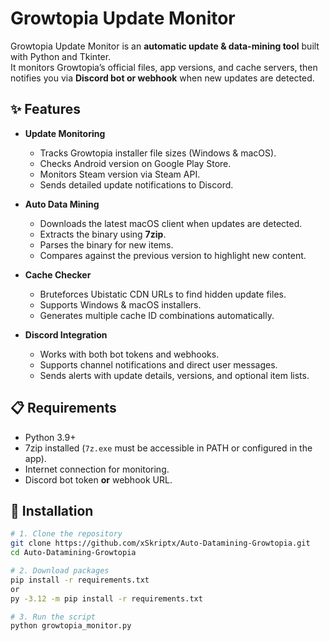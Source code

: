 # Growtopia Update Monitor

Growtopia Update Monitor is an **automatic update & data-mining tool** built with Python and Tkinter.  
It monitors Growtopia’s official files, app versions, and cache servers, then notifies you via **Discord bot or webhook** when new updates are detected.  

## ✨ Features
- **Update Monitoring**
  - Tracks Growtopia installer file sizes (Windows & macOS).
  - Checks Android version on Google Play Store.
  - Monitors Steam version via Steam API.
  - Sends detailed update notifications to Discord.

- **Auto Data Mining**
  - Downloads the latest macOS client when updates are detected.
  - Extracts the binary using **7zip**.
  - Parses the binary for new items.
  - Compares against the previous version to highlight new content.

- **Cache Checker**
  - Bruteforces Ubistatic CDN URLs to find hidden update files.
  - Supports Windows & macOS installers.
  - Generates multiple cache ID combinations automatically.

- **Discord Integration**
  - Works with both bot tokens and webhooks.
  - Supports channel notifications and direct user messages.
  - Sends alerts with update details, versions, and optional item lists.

## 📋 Requirements
- Python 3.9+
- 7zip installed (`7z.exe` must be accessible in PATH or configured in the app).
- Internet connection for monitoring.
- Discord bot token **or** webhook URL.

## 🚀 Installation
```bash
# 1. Clone the repository
git clone https://github.com/xSkriptx/Auto-Datamining-Growtopia.git
cd Auto-Datamining-Growtopia

# 2. Download packages
pip install -r requirements.txt
or
py -3.12 -m pip install -r requirements.txt

# 3. Run the script
python growtopia_monitor.py

